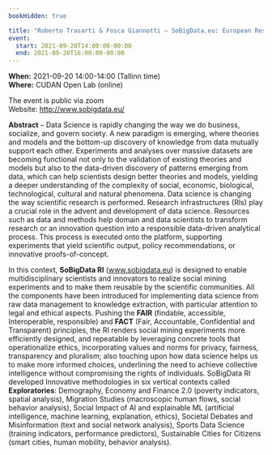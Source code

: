 ```yaml
---
bookHidden: true

title: "Roberto Trasarti & Fosca Giannotti – SoBigData.eu: European Research Infrastructure for Big Data and Social Mining"
event:
  start: 2021-09-20T14:00:00-00:00
  end: 2021-09-20T16:00:00-00:00
---
```


**When:** 2021-09-20 14:00-14:00 (Tallinn time)  
**Where:** CUDAN Open Lab (online)  

The event is public via zoom  
Website: http://www.sobigdata.eu/ 

<!--more-->
**Abstract** – Data Science is rapidly changing the way we do business, socialize, and govern society. A new paradigm is emerging, where theories and models and the bottom-up discovery of knowledge from data mutually support each other. Experiments and analyses over massive datasets are becoming functional not only to the validation of existing theories and models but also to the data-driven discovery of patterns emerging from data, which can help scientists design better theories and models, yielding a deeper understanding of the complexity of social, economic, biological, technological, cultural and natural phenomena. Data science is changing the way scientific research is performed. Research infrastructures (RIs) play a crucial role in the advent and development of data science. Resources such as data and methods help domain and data scientists to transform research or an innovation question into a responsible data-driven analytical process. This process is executed onto the platform, supporting experiments that yield scientific output, policy recommendations, or innovative proofs-of-concept.   

In this context, **SoBigData RI** (www.sobigdata.eu) is designed to enable multidisciplinary scientists and innovators to realize social mining experiments and to make them reusable by the scientific communities. All the components have been introduced for implementing data science from raw data management to knowledge extraction, with particular attention to legal and ethical aspects. Pushing the **FAIR** (findable, accessible, Interoperable, responsible) and **FACT** (Fair, Accountable, Confidential and Transparent) principles, the RI renders social mining experiments more efficiently designed, and repeatable by leveraging concrete tools that operationalize ethics, incorporating values and norms for privacy, fairness, transparency and pluralism; also touching upon how data science helps us to make more informed choices, underlining the need to achieve collective intelligence without compromising the rights of individuals. SoBigData RI developed Innovative methodologies in six vertical contexts called **Exploratories**: Demography, Economy and Finance 2.0 (poverty indicators, spatial analysis), Migration Studies (macroscopic human flows, social behavior analysis), Social Impact of AI and explainable ML (artificial intelligence, machine learning, explanation, ethics), Societal Debates and Misinformation (text and social network analysis), Sports Data Science (training indicators, performance predictors), Sustainable Cities for Citizens (smart cities, human mobility, behavior analysis). 
